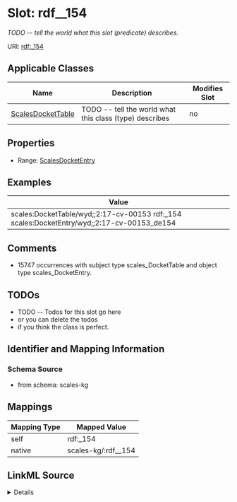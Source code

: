 

# Slot: rdf__154


_TODO -- tell the world what this slot (predicate) describes._





URI: [rdf:_154](http://www.w3.org/1999/02/22-rdf-syntax-ns#_154)



<!-- no inheritance hierarchy -->





## Applicable Classes

| Name | Description | Modifies Slot |
| --- | --- | --- |
| [ScalesDocketTable](../classes/ScalesDocketTable.md) | TODO -- tell the world what this class (type) describes |  no  |







## Properties

* Range: [ScalesDocketEntry](../classes/ScalesDocketEntry.md)






## Examples

| Value |
| --- |
| scales:DocketTable/wyd;;2:17-cv-00153 rdf:_154 scales:DocketEntry/wyd;;2:17-cv-00153_de154 |

## Comments

* 15747 occurrences with subject type scales_DocketTable and object type scales_DocketEntry.

## TODOs

* TODO -- Todos for this slot go here
* or you can delete the todos
* if you think the class is perfect.

## Identifier and Mapping Information







### Schema Source


* from schema: scales-kg




## Mappings

| Mapping Type | Mapped Value |
| ---  | ---  |
| self | rdf:_154 |
| native | scales-kg/:rdf__154 |




## LinkML Source

<details>
```yaml
name: rdf__154
description: TODO -- tell the world what this slot (predicate) describes.
todos:
- TODO -- Todos for this slot go here
- or you can delete the todos
- if you think the class is perfect.
comments:
- 15747 occurrences with subject type scales_DocketTable and object type scales_DocketEntry.
examples:
- value: scales:DocketTable/wyd;;2:17-cv-00153 rdf:_154 scales:DocketEntry/wyd;;2:17-cv-00153_de154
from_schema: scales-kg
rank: 1000
slot_uri: rdf:_154
alias: rdf__154
domain_of:
- scales_DocketTable
range: scales_DocketEntry

```
</details>